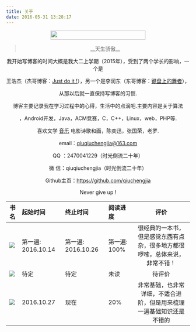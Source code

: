 ```yaml
---
title: 关于
date: 2016-05-31 13:28:17
---
```


<center><img src="http://oe7qxqges.bkt.clouddn.com/%E4%B8%80%E4%B8%AA%E6%96%87%E8%89%BA%E7%94%B7%E7%94%9F%E9%AA%91%E7%9D%80%E8%84%9A%E8%B8%8F%E8%BD%A6%E5%B8%A6%E7%9D%80%E8%8A%B1.gif" height="25" width="260" />



<blockquote class="blockquote-center">__天生骄傲__</blockquote>

我开始写博客的时间大概是我大二上学期（2015年），受到了两个学长的影响，一个是

王浩杰（杰哥博客：[Just do it !](http://blog.csdn.net/whjkm)），另一个是李润东（东哥博客：[键盘上的舞者](http://www.lrdup.net/)），

从那以后就一直保持写博客的习惯.

博客主要记录我在学习过程中的心得，生活中的点滴吧.主要内容是关于算法

，Android开发，Java，ACM竞赛，C，C++，Linux，web，PHP等.

喜欢文学 [音乐](http://www.qiuchengjia.cn/2016/08/21/%E9%80%9A%E7%94%A8/K%E6%AD%8C%E4%B9%8B%E7%8E%8B/) 电影诗歌和画，陈奕迅，张国荣，老罗.

email：qiuqiuchengjia@163.com

QQ ：2470041229（时光倒流二十年）

微 信：qiuqiuchengjia（时光倒流二十年）

Github主页：https://github.com/qiuchengjia

Never give up !

</center>


|  书名       | 起始时间  | 终止时间  | 阅读进度  | 评价               |
| ------------|:----------|:----------|:----------|:------------------:|
| ![](http://o99dg8ap9.bkt.clouddn.com/%E5%85%B3%E4%BA%8E-java%E7%BC%96%E7%A8%8B%E6%80%9D%E6%83%B3.jpg) | 第一遍: 2016.10.14 | 第一遍: 2016.10.26 | 第一遍: 100%| 很经典的一本书，但是感觉东西有点杂，很多地方都很啰嗦，总体来说，非常不错！
| ![](http://o9fnxzb1g.bkt.clouddn.com/%E5%85%B3%E4%BA%8E_java%E6%A0%B8%E5%BF%83%E6%8A%80%E6%9C%AF_%E5%8D%B72.jpg)| 待定| 待定 | 未读 | 待评价
| ![](http://o99dg8ap9.bkt.clouddn.com/%E5%85%B3%E4%BA%8E_%E7%96%AF%E7%8B%82android%E8%AE%B2%E4%B9%89.jpg)| 2016.10.27 | 现在| 20%| 非常基础，也非常详细，不适合进阶，但是用来梳理一遍基础知识还是不错的




